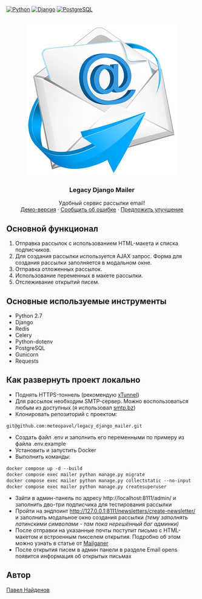 <!-- PROJECT SHIELDS -->
[![Python][Python-shield]][Python-url]
[![Django][Django-shield]][Django-url]
[![PostgreSQL][PostgreSQL-shield]][PostgreSQL-url]

<!-- PROJECT LOGO -->
<br />
<div align="center">
  <a href="https://github.com/meteopavel/legacy_django_mailer">
    <img src="images/logo-big.png" alt="Logo" width="400" height="400">
  </a>

  <h3 align="center">Legacy Django Mailer</h3>

  <p align="center">
    Удобный сервис рассылки email!
    <br />
    <a href="https://legacymailer.meteopavel.space/newsletters/create-newsletter">Демо-версия</a>
    ·
    <a href="https://github.com/meteopavel/legacy_django_mailer/issues/new?labels=bug">Сообщить об ошибке</a>
    ·
    <a href="https://github.com/meteopavel/legacy_django_mailer/issues/new?labels=enhancement">Предложить улучшение</a>
  </p>
</div>

## Основной функционал
1. Отправка рассылок с использованием HTML-макета и списка подписчиков.
2. Для создания рассылки используется AJAX запрос. Форма для создания рассылки заполняется в модальном окне.
3. Отправка отложенных рассылок.
4. Использование переменных в макете рассылки.
5. Отслеживание открытий писем.

## Основные используемые инструменты
* Python 2.7
* Django
* Redis
* Celery
* Python-dotenv
* PostgreSQL
* Gunicorn
* Requests

## Как развернуть проект локально
* Поднять HTTPS-тоннель (рекомендую [xTunnel](https://xtunnel.ru/))
* Для рассылок необходим SMTP-сервер. Можно воспользоваться любым из доступных (я использовал [smtp.bz](https://smtp.bz/)) 
* Клонировать репозиторий с проектом:
```
git@github.com:meteopavel/legacy_django_mailer.git
```
* Создать файл .env и заполнить его переменными по примеру из файла .env.example
* Установить и запустить Docker
* Выполнить команды:
```
docker compose up -d --build
docker compose exec mailer python manage.py migrate
docker compose exec mailer python manage.py collectstatic --no-input
docker compose exec mailer python manage.py createsuperuser
```
* Зайти в админ-панель по адресу http://localhost:8111/admin/ и заполнить дво-три подписчика для тестирования рассылки
* Пройти на эндпоинт http://127.0.0.1:8111/newsletters/create-newsletter/ и заполнить модальное окно создания рассылки *(тему заполнять латинскими символами - там пока нерешённый баг админки)*
* После отправки на указанные почты поступит письмо с HTML-макетом и встроенным пикселем открытия. Подробно об этом можно узнать в статье от [Mailganer](https://mailganer.com/ru/explanation/kak-rabotaet-piksel-otkrytij-v-pismah)
* После открытия писем в админ панели в разделе Email opens появится информация об открытых письмах

## Автор
[Павел Найденов](https://github.com/meteopavel)

<!-- MARKDOWN LINKS & IMAGES -->
<!-- https://www.markdownguide.org/basic-syntax/#reference-style-links -->
[Python-shield]: https://img.shields.io/badge/Python-v2.7-blue?style=flat&logo=python&labelColor=FDEBD0&logoColor=blue
[Python-url]: https://www.python.org/downloads/release/python-2718/
[Django-shield]: https://img.shields.io/badge/Django-v1.9-green?style=flat&logo=django&labelColor=FDEBD0&logoColor=blue
[Django-url]: https://docs.djangoproject.com/en/5.0/releases/1.9/
[PostgreSQL-shield]: https://img.shields.io/badge/PostgreSQL-v11.7-blue?style=flat&logo=PostgreSQL&labelColor=FDEBD0&logoColor=blue
[PostgreSQL-url]: https://www.postgresql.org/docs/13/release-11-7.html 